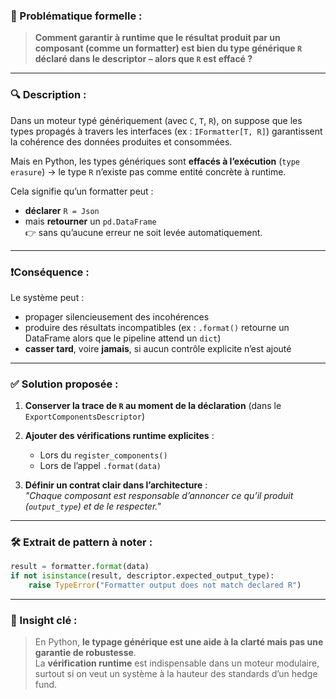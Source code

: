 
### 🎯 Problématique formelle :

> **Comment garantir à runtime que le résultat produit par un composant (comme un formatter) est bien du type générique `R` déclaré dans le descriptor – alors que `R` est effacé ?**

---
### 🔍 Description :

Dans un moteur typé génériquement (avec `C`, `T`, `R`), on suppose que les types propagés à travers les interfaces (ex : `IFormatter[T, R]`) garantissent la cohérence des données produites et consommées.

Mais en Python, les types génériques sont **effacés à l’exécution** (`type erasure`) → le type `R` n’existe pas comme entité concrète à runtime.

Cela signifie qu’un formatter peut :

- **déclarer** `R = Json`
- mais **retourner** un `pd.DataFrame`  
    👉 sans qu’aucune erreur ne soit levée automatiquement.

---
### ❗️Conséquence :

Le système peut :

- propager silencieusement des incohérences
- produire des résultats incompatibles (ex : `.format()` retourne un DataFrame alors que le pipeline attend un `dict`)
- **casser tard**, voire **jamais**, si aucun contrôle explicite n’est ajouté

---
### ✅ Solution proposée :

1. **Conserver la trace de `R` au moment de la déclaration** (dans le `ExportComponentsDescriptor`)

2. **Ajouter des vérifications runtime explicites** :
    - Lors du `register_components()`
    - Lors de l’appel `.format(data)`

3. **Définir un contrat clair dans l’architecture** :  
    _"Chaque composant est responsable d’annoncer ce qu’il produit (`output_type`) et de le respecter."_

---
### 🛠 Extrait de pattern à noter :

``` python
result = formatter.format(data)
if not isinstance(result, descriptor.expected_output_type):
    raise TypeError("Formatter output does not match declared R")
```

---
### 🧠 Insight clé :

> En Python, **le typage générique est une aide à la clarté mais pas une garantie de robustesse**.  
> La **vérification runtime** est indispensable dans un moteur modulaire, surtout si on veut un système à la hauteur des standards d’un hedge fund.

